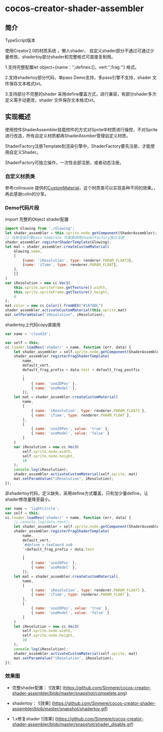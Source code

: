 # cocos-creator-shader-assembler

## 简介

TypeScript版本

使用Creator2.0的材质系统 ，懒人shader， 自定义shader部分不通过可通过少量修改，shadertoy部分shader和完整格式可直接复制用。

1.支持完整配置let object={name：'',defines:[]，vert:'',frag:''} 格式。

2.支持shadertoy部分代码，单pass Demo支持，多pass引擎不支持，shader 文件保存文本格式txt。

3.支持部分不完整的shader 采用define覆盖方式，进行兼容，有部分shader多次定义需手动更改，shader 文件保存文本格式txt。


## 实现概述

使用控件ShaderAssembler挂载控件的方式对Sprite中材质进行操控，不对Sprite进行改造，所有自定义材质都再ShaderAssmber管理自定义材质。

ShaderFactory注册Template到渲染引擎中，ShaderFactory要先注册，才能使用自定义Shader。 

ShaderFactory可独立操作，一次性全部注册，或者动态注册。


### 自定义材质类

参考colinsusie 提供的[CustomMaterial](https://github.com/colinsusie/creator_2_0_material_demo/blob/master/assets/Scripts/CustomMaterial.js)，这个材质类可以实现各种不同的效果。，再此感谢colin的分享。


### Demo代码片段
import 完整的Object shader配置
```js
import Glowing from './Glowing';
let shader_assembler = this.sprite.node.getComponent(ShaderAssembler);
// 注册渲染引擎pass template 可直接调用ShaderFactory独立注册
shader_assembler.registerShaderTemplate(Glowing);
let mat = shader_assembler.createCustomMaterial(
    Glowing.name,
    [
        {name: 'iResolution', type: renderer.PARAM_FLOAT3},
        {name: 'iTime', type: renderer.PARAM_FLOAT},
    ],
    []
)
var iResolution = new cc.Vec3(
    this.sprite.spriteFrame.getTexture().width, 
    this.sprite.spriteFrame.getTexture().height,
    0
);
mat.color = new cc.Color().fromHEX("#1A7ADC")
shader_assembler.activateCustomMaterial(this.sprite,mat)
mat.setParamValue("iResolution", iResolution);
```

shadertoy上代码copy直接用
```js
var name = 'cloud2d';

var self = this;
cc.loader.loadRes('shader/' + name, function (err, data) {
    let shader_assembler = self.sprite.node.getComponent(ShaderAssembler);
    shader_assembler.registerFragShaderTemplate(
        name,
        default_vert,
        default_frag_prefix + data.text + default_frag_postfix
        ,
        [
            { name: 'use2DPos' },
            { name: 'useModel' },
        ]);
    let mat = shader_assembler.createCustomMaterial(
        name,
        [
            { name: 'iResolution', type: renderer.PARAM_FLOAT3 },
            { name: 'iTime', type: renderer.PARAM_FLOAT },
        ],
        [
            { name: 'use2DPos', value: 'true' },
            { name: 'useModel', value: 'false' }
        ]
    )
    var iResolution = new cc.Vec3(
        self.sprite.node.width,
        self.sprite.node.height,
        10
    );
    console.log(iResolution);
    shader_assembler.activateCustomMaterial(self.sprite, mat)
    mat.setParamValue("iResolution", iResolution);
});
```

非shadertoy代码，定义缺失，采用define方式覆盖，只有加少量define，让shader修改量降至最小。
```js
var name = 'lightcircle';
var self = this;
cc.loader.loadRes('shader/' + name, function (err, data) {
    // console.log(data.text);
    let shader_assembler = self.sprite.node.getComponent(ShaderAssembler);
    shader_assembler.registerFragShaderTemplate(
        name,
        default_vert,
        `#define v_texCoord uv0
        `+default_frag_prefix + data.text 
        ,
        [
            { name: 'use2DPos' },
            { name: 'useModel' },
        ]);
    let mat = shader_assembler.createCustomMaterial(
        name,
        [
            { name: 'iResolution', type: renderer.PARAM_FLOAT3 },
            { name: 'iTime', type: renderer.PARAM_FLOAT },
        ],
        [
            { name: 'use2DPos', value: 'true' },
            { name: 'useModel', value: 'false' }
        ]
    )
    let iResolution = new cc.Vec3(
        self.sprite.node.width,
        self.sprite.node.height,
        10
    );
    console.log(iResolution);
    shader_assembler.activateCustomMaterial(self.sprite, mat)
    mat.setParamValue("iResolution", iResolution);
});
```

### 效果图

- 完整shader配置：
![效果]
(https://github.com/Sinmere/cocos-creator-shader-assembler/blob/master/snapshot/compelete.png)

- shadertoy：
![效果]
(https://github.com/Sinmere/cocos-creator-shader-assembler/blob/master/snapshot/shadertoy.gif)

- 1.x修复shader
![效果]
(https://github.com/Sinmere/cocos-creator-shader-assembler/blob/master/snapshot/shader_disable.gif)